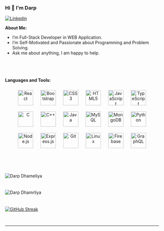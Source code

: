 ### Hi 👋 I'm Darp

[![Linkedin](https://img.shields.io/badge/-LinkedIn-blue?style=flat&logo=Linkedin&logoColor=white)](https://www.linkedin.com/in/darp-dhameliya-39b5581a7/)


**About Me:**

- I’m Full-Stack Developer in WEB Application.
- I’m Self-Motivated and Passionate about Programming and Problem Solving.
- Ask me about anything, I am happy to help.

 &nbsp;
---
**Languages and Tools:**

<div align="center">  
<img style="margin: 10px" src="https://profilinator.rishav.dev/skills-assets/react-original-wordmark.svg" alt="React" height="50" />  
<img style="margin: 10px" src="https://profilinator.rishav.dev/skills-assets/bootstrap-plain.svg" alt="Bootstrap" height="50" />  
<img style="margin: 10px" src="https://profilinator.rishav.dev/skills-assets/css3-original-wordmark.svg" alt="CSS3" height="50" />  
<img style="margin: 10px" src="https://profilinator.rishav.dev/skills-assets/html5-original-wordmark.svg" alt="HTML5" height="50" />  
<img style="margin: 10px" src="https://profilinator.rishav.dev/skills-assets/javascript-original.svg" alt="JavaScript" height="50" />  
<img style="margin: 10px" src="https://profilinator.rishav.dev/skills-assets/typescript-original.svg" alt="TypeScript" height="50" />  
<img style="margin: 10px" src="https://profilinator.rishav.dev/skills-assets/c-original.svg" alt="C" height="50" />  
<img style="margin: 10px" src="https://profilinator.rishav.dev/skills-assets/cplusplus-original.svg" alt="C++" height="50" />  
<img style="margin: 10px" src="https://profilinator.rishav.dev/skills-assets/java-original-wordmark.svg" alt="Java" height="50" />  
<img style="margin: 10px" src="https://profilinator.rishav.dev/skills-assets/mysql-original-wordmark.svg" alt="MySQL" height="50" />  
<img style="margin: 10px" src="https://profilinator.rishav.dev/skills-assets/mongodb-original-wordmark.svg" alt="MongoDB" height="50" />  
<img style="margin: 10px" src="https://profilinator.rishav.dev/skills-assets/python-original.svg" alt="Python" height="50" />  
<img style="margin: 10px" src="https://profilinator.rishav.dev/skills-assets/nodejs-original-wordmark.svg" alt="Node.js" height="50" />  
<img style="margin: 10px" src="https://profilinator.rishav.dev/skills-assets/express-original-wordmark.svg" alt="Express.js" height="50" />  
<img style="margin: 10px" src="https://profilinator.rishav.dev/skills-assets/git-scm-icon.svg" alt="Git" height="50" />  
<img style="margin: 10px" src="https://profilinator.rishav.dev/skills-assets/linux-original.svg" alt="Linux" height="50" />  
<img style="margin: 10px" src="https://profilinator.rishav.dev/skills-assets/firebase.png" alt="Firebase" height="50" />  
<img style="margin: 10px" src="https://profilinator.rishav.dev/skills-assets/graphql.png" alt="GraphQL" height="50" />  
</div>



 &nbsp;
---

 <p><img align="left" src="https://github-readme-stats.vercel.app/api?username=darp99&show_icons=true&theme=vision-friendly-dark&locale=en" alt="Darp Dhameliya" /></p>

 &nbsp;
 ---
<p><img align="left" src="https://github-readme-stats.vercel.app/api/top-langs?username=darp99&hide=JupyterNotebook&show_icons=true&langs_count=8&theme=tokyonight&locale=en&layout=compact" alt="Darp Dhamrliya" /></p>

 &nbsp;
 ---
[![GitHub Streak](http://github-readme-streak-stats.herokuapp.com?user=darp99&theme=dark&fire=DD1A0D&stroke=DDDC13&currStreakNum=15DD1C&sideNums=4DDD18&sideLabels=1CDDD0)](https://git.io/streak-stats)

 &nbsp;
 
 ---
 
